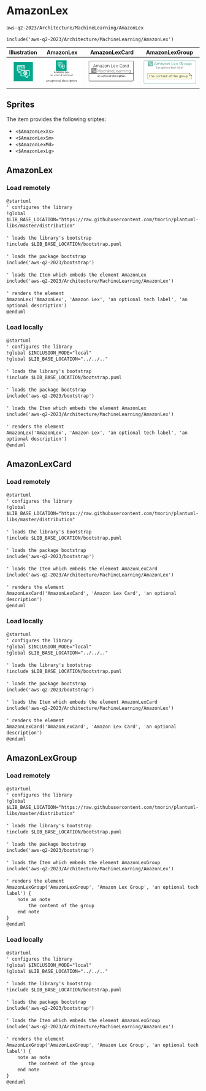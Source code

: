 # AmazonLex


```text
aws-q2-2023/Architecture/MachineLearning/AmazonLex
```

```text
include('aws-q2-2023/Architecture/MachineLearning/AmazonLex')
```



| Illustration | AmazonLex | AmazonLexCard | AmazonLexGroup |
| :---: | :---: | :---: | :---: |
| ![illustration for Illustration](../../../aws-q2-2023/Architecture/MachineLearning/AmazonLex.png) | ![illustration for AmazonLex](../../../aws-q2-2023/Architecture/MachineLearning/AmazonLex.Local.png) | ![illustration for AmazonLexCard](../../../aws-q2-2023/Architecture/MachineLearning/AmazonLexCard.Local.png) | ![illustration for AmazonLexGroup](../../../aws-q2-2023/Architecture/MachineLearning/AmazonLexGroup.Local.png) |



## Sprites
The item provides the following sriptes:

- `<$AmazonLexXs>`
- `<$AmazonLexSm>`
- `<$AmazonLexMd>`
- `<$AmazonLexLg>`





## AmazonLex

### Load remotely
```plantuml
@startuml
' configures the library
!global $LIB_BASE_LOCATION="https://raw.githubusercontent.com/tmorin/plantuml-libs/master/distribution"

' loads the library's bootstrap
!include $LIB_BASE_LOCATION/bootstrap.puml

' loads the package bootstrap
include('aws-q2-2023/bootstrap')

' loads the Item which embeds the element AmazonLex
include('aws-q2-2023/Architecture/MachineLearning/AmazonLex')

' renders the element
AmazonLex('AmazonLex', 'Amazon Lex', 'an optional tech label', 'an optional description')
@enduml
```

### Load locally
```plantuml
@startuml
' configures the library
!global $INCLUSION_MODE="local"
!global $LIB_BASE_LOCATION="../../.."

' loads the library's bootstrap
!include $LIB_BASE_LOCATION/bootstrap.puml

' loads the package bootstrap
include('aws-q2-2023/bootstrap')

' loads the Item which embeds the element AmazonLex
include('aws-q2-2023/Architecture/MachineLearning/AmazonLex')

' renders the element
AmazonLex('AmazonLex', 'Amazon Lex', 'an optional tech label', 'an optional description')
@enduml
```

## AmazonLexCard

### Load remotely
```plantuml
@startuml
' configures the library
!global $LIB_BASE_LOCATION="https://raw.githubusercontent.com/tmorin/plantuml-libs/master/distribution"

' loads the library's bootstrap
!include $LIB_BASE_LOCATION/bootstrap.puml

' loads the package bootstrap
include('aws-q2-2023/bootstrap')

' loads the Item which embeds the element AmazonLexCard
include('aws-q2-2023/Architecture/MachineLearning/AmazonLex')

' renders the element
AmazonLexCard('AmazonLexCard', 'Amazon Lex Card', 'an optional description')
@enduml
```

### Load locally
```plantuml
@startuml
' configures the library
!global $INCLUSION_MODE="local"
!global $LIB_BASE_LOCATION="../../.."

' loads the library's bootstrap
!include $LIB_BASE_LOCATION/bootstrap.puml

' loads the package bootstrap
include('aws-q2-2023/bootstrap')

' loads the Item which embeds the element AmazonLexCard
include('aws-q2-2023/Architecture/MachineLearning/AmazonLex')

' renders the element
AmazonLexCard('AmazonLexCard', 'Amazon Lex Card', 'an optional description')
@enduml
```

## AmazonLexGroup

### Load remotely
```plantuml
@startuml
' configures the library
!global $LIB_BASE_LOCATION="https://raw.githubusercontent.com/tmorin/plantuml-libs/master/distribution"

' loads the library's bootstrap
!include $LIB_BASE_LOCATION/bootstrap.puml

' loads the package bootstrap
include('aws-q2-2023/bootstrap')

' loads the Item which embeds the element AmazonLexGroup
include('aws-q2-2023/Architecture/MachineLearning/AmazonLex')

' renders the element
AmazonLexGroup('AmazonLexGroup', 'Amazon Lex Group', 'an optional tech label') {
    note as note
        the content of the group
    end note
}
@enduml
```

### Load locally
```plantuml
@startuml
' configures the library
!global $INCLUSION_MODE="local"
!global $LIB_BASE_LOCATION="../../.."

' loads the library's bootstrap
!include $LIB_BASE_LOCATION/bootstrap.puml

' loads the package bootstrap
include('aws-q2-2023/bootstrap')

' loads the Item which embeds the element AmazonLexGroup
include('aws-q2-2023/Architecture/MachineLearning/AmazonLex')

' renders the element
AmazonLexGroup('AmazonLexGroup', 'Amazon Lex Group', 'an optional tech label') {
    note as note
        the content of the group
    end note
}
@enduml
```

